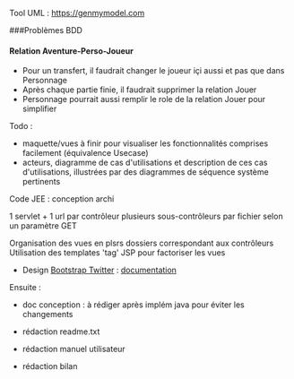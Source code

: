 Tool UML : https://genmymodel.com


###Problèmes BDD
#### Relation Aventure-Perso-Joueur
- Pour un transfert, il faudrait changer le joueur içi aussi et pas que dans Personnage
- Après chaque partie finie, il faudrait supprimer la relation Jouer
- Personnage pourrait aussi remplir le role de la relation Jouer pour simplifier




Todo :

- maquette/vues à finir pour visualiser les fonctionnalités comprises facilement (équivalence Usecase)
- acteurs, diagramme de cas d'utilisations et description de ces cas d'utilisations, illustrées par des diagrammes de séquence système pertinents

Code JEE : conception archi

1 servlet + 1 url par contrôleur
	plusieurs sous-contrôleurs par fichier selon un paramètre GET

Organisation des vues en plsrs dossiers correspondant aux contrôleurs
Utilisation des templates 'tag' JSP pour factoriser les vues

- Design [Bootstrap Twitter](http://getbootstrap.com/) : [documentation](http://getbootstrap.com/)


Ensuite :

- doc conception : à rédiger après implém java pour éviter les changements

- rédaction readme.txt
- rédaction manuel utilisateur
- rédaction bilan
